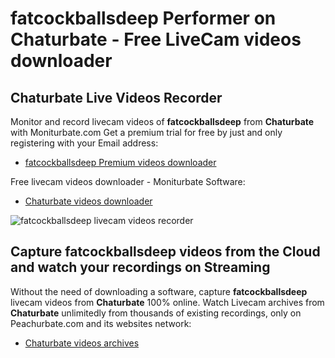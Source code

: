 # fatcockballsdeep Performer on Chaturbate - Free LiveCam videos downloader

## Chaturbate Live Videos Recorder

Monitor and record livecam videos of **fatcockballsdeep** from **Chaturbate** with Moniturbate.com
Get a premium trial for free by just and only registering with your Email address:
* [fatcockballsdeep Premium videos downloader](https://moniturbate.com/request-demo-licence-key.html)

Free livecam videos downloader - Moniturbate Software:
* [Chaturbate videos downloader](https://moniturbate.com/moniturbate-download-software.html)

![fatcockballsdeep livecam videos recorder](https://peachurnet.com/templates/moniturbate-software.png)


## Capture fatcockballsdeep videos from the Cloud and watch your recordings on Streaming

Without the need of downloading a software, capture **fatcockballsdeep** livecam videos from **Chaturbate** 100% online.
Watch Livecam archives from **Chaturbate** unlimitedly from thousands of existing recordings, only on Peachurbate.com and its websites network:
* [Chaturbate videos archives](https://peachurnet.com/)